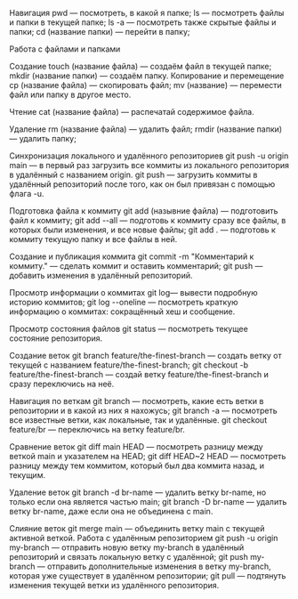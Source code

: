 Навигация
pwd — посмотреть, в какой я папке; ls — посмотреть файлы и папки в текущей папке; ls -a — посмотреть также скрытые файлы и папки; cd (название папки) — перейти в папку;

Работа с файлами и папками

Создание
touch (название файла) — создаём файл в текущей папке; mkdir (название папки) — создаём папку. Копирование и перемещение cp (название файла) — скопировать файл; mv (название) — перемести файл или папку в другое место.

Чтение
cat (название файла) — распечатай содержимое файла.

Удаление
rm (название файла) — удалить файл; rmdir (название папки) — удалить папку;

Синхронизация локального и удалённого репозиториев
git push -u origin main — в первый раз загрузить все коммиты из локального репозитория в удалённый с названием origin. git push — загрузить коммиты в удалённый репозиторий после того, как он был привязан с помощью флага -u.

Подготовка файла к коммиту
git add (назывние файла) — подготовить файл к коммиту; git add --all — подготовь к коммиту сразу все файлы, в которых были изменения, и все новые файлы; git add . — подготовь к коммиту текущую папку и все файлы в ней.

Создание и публикация коммита
git commit -m "Комментарий к коммиту." — сделать коммит и оставить комментарий; git push — добавить изменения в удалённый репозиторий.

Просмотр информации о коммитах
git log— вывести подробную историю коммитов; git log --oneline — посмотреть краткую информацию о коммитах: сокращённый хеш и сообщение.

Просмотр состояния файлов
git status — посмотреть текущее состояние репозитория.

Создание веток
git branch feature/the-finest-branch — создать ветку от текущей с названием feature/the-finest-branch; git checkout -b feature/the-finest-branch — создай ветку feature/the-finest-branch и сразу переключись на неё.

Навигация по веткам
git branch — посмотреть, какие есть ветки в репозитории и в какой из них я нахожусь; git branch -a — посмотреть все известные ветки, как локальные, так и удалённые. git checkout feature/br — переключись на ветку feature/br.

Сравнение веток
git diff main HEAD — посмотреть разницу между веткой main и указателем на HEAD; git diff HEAD~2 HEAD — посмотреть разницу между тем коммитом, который был два коммита назад, и текущим.

Удаление веток
git branch -d br-name — удалить ветку br-name, но только если она является частью main; git branch -D br-name — удалить ветку br-name, даже если она не объединена с main.

Слияние веток
git merge main — объединить ветку main с текущей активной веткой. Работа с удалённым репозиторием git push -u origin my-branch — отправить новую ветку my-branch в удалённый репозиторий и связать локальную ветку с удалённой; git push my-branch — отправить дополнительные изменения в ветку my-branch, которая уже существует в удалённом репозитории; git pull — подтянуть изменения текущей ветки из удалённого репозитория.